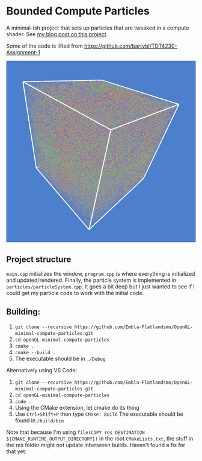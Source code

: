 # Bounded Compute Particles
A minimal-ish project that sets up particles that are tweaked in a compute shader. See [my blog post on this project](https://emblaflatlandsmo.com/2022/01/25/simple-bounded-particles-using-compute-shaders-in-opengl/).

Some of the code is lifted from https://github.com/bartvbl/TDT4230-Assignment-1
 
![The state of it right now](the-state-of-it.png)
## Project structure

`main.cpp` initializes the window, `program.cpp` is where everything is initialized and updated/rendered. Finally, the particle system is implemented in `particles/particleSystem.cpp`. It goes a bit deep but I just wanted to see if I could get my particle code to work with the initial code.
## Building:
1. `git clone --recursive https://github.com/Embla-Flatlandsmo/OpenGL-minimal-compute-particles.git`
2. `cd openGL-minimal-compute-particles`
3. `cmake .`
4. `cmake --build .`
5. The executable should be in `./Debug`

Alternatively using VS Code:
1. `git clone --recursive https://github.com/Embla-Flatlandsmo/OpenGL-minimal-compute-particles.git`
2. `cd openGL-minimal-compute-particles`
3. `code .`
4. Using the CMake extension, let cmake do its thing
5. Use `Ctrl+Shift+P` then type `CMake: Build`
The executable should be found in `/build/bin`

Note that because I'm using `file(COPY res DESTINATION ${CMAKE_RUNTIME_OUTPUT_DIRECTORY})` in the root `CMakeLists.txt`, the stuff in the res folder might not update inbetween builds. Haven't found a fix for that yet.

